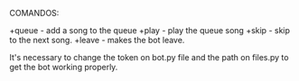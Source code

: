 COMANDOS:

+queue - add a song to the queue
+play - play the queue song
+skip - skip to the next song.
+leave - makes the bot leave.

It's necessary to change the token on bot.py file and the path on files.py to get the bot working properly.
